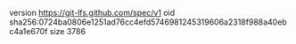 version https://git-lfs.github.com/spec/v1
oid sha256:0724ba0806e1251ad76cc4efd5746981245319606a2318f988a40ebc4a1e670f
size 3786

